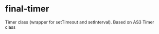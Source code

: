 final-timer
===========

Timer class (wrapper for setTimeout and setInterval). Based on AS3 Timer class
